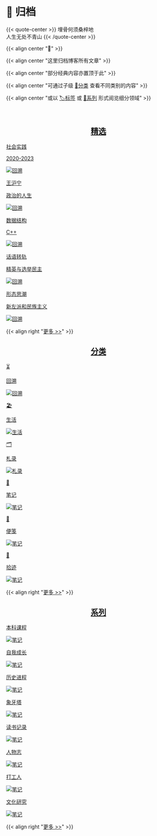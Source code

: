 # 🌳 归档


{{< quote-center >}}
埋骨何须桑梓地<br>
人生无处不青山
{{< /quote-center >}}

{{< align center "🌳" >}}

{{< align center "这里归档博客所有文章" >}}

{{< align center "部分经典内容亦置顶于此" >}}

{{< align center "可通过子级 [📁分类](../categories) 查看不同类别的内容" >}}

{{< align center "或以 [🏷标签](../tags) 或 [🔦系列](../series) 形式阅览细分领域" >}}

<br>
<h2><center><u>精选</center></h2></u>
<div class="subpage-box">
  <div class="subpage-box-cover">
    <a href="../shsj/" data-pjax-state="">
      <p class="image-caption">社会实践</p>
      <p class="image-description">2020-2023</p>
      <img alt="回溯" data-src="" src="https://z1.ax1x.com/2023/11/05/piQYui6.jpg" data-loaded="true">
    </a>
  </div>
  <div class="subpage-box-cover">
    <a href="../wanghuning/" data-pjax-state="">
      <p class="image-caption">王沪宁</p>
      <p class="image-description">政治的人生</p>
      <img alt="回溯" data-src="" src="https://z1.ax1x.com/2023/10/23/piA3TgS.png" data-loaded="true">
    </a>
  </div>
  <div class="subpage-box-cover">
    <a href="../dsa/" data-pjax-state="">
      <p class="image-caption">数据结构</p>
      <p class="image-description">C++</p>
      <img alt="回溯" data-src="" src="https://z1.ax1x.com/2023/10/23/piAW5eH.png" data-loaded="true">
    </a>
  </div>
  <div class="subpage-box-cover">
    <a href="../rule-system/" data-pjax-state="">
      <p class="image-caption">话语转轨</p>
      <p class="image-description">精英与选举民主</p>
      <img alt="回溯" data-src="" src="https://z1.ax1x.com/2023/11/04/piQnslq.jpg" data-loaded="true">
    </a>
  </div>
  <div class="subpage-box-cover">
    <a href="../left-history/" data-pjax-state="">
      <p class="image-caption">形态思潮</p>
      <p class="image-description">新左派和民族主义</p>
      <img alt="回溯" data-src="" src="https://z1.ax1x.com/2023/10/23/piAN891.png" data-loaded="true">
    </a>
  </div>
</div>

{{< align right "[更多 >>](../posts/)" >}}

<h2><center><u>分类</center></h2></u>

<div class="subpage-box">
  <div class="subpage-box-cover">
    <a href="../categories/回溯" data-pjax-state="">
      <p class="image-hyper">⏳</p>
      <p class="image-caption">回溯</p>
      <img alt="回溯" data-src="" src="https://z1.ax1x.com/2023/10/24/piEyqgg.png" data-loaded="true">
    </a>
  </div>
  <div class="subpage-box-cover">
    <a href="../categories/生活" data-pjax-state="">
      <p class="image-hyper">🏖</p>
      <p class="image-caption">生活</p>
      <img alt="生活" data-src="" src="https://z1.ax1x.com/2023/10/23/piAWIwd.png" data-loaded="true">
    </a>
  </div>
  <div class="subpage-box-cover">
    <a href="../categories/札录" data-pjax-state="">
      <p class="image-hyper">🗂️</p>
      <p class="image-caption">札录</p>
      <img alt="札录" data-src="" src="https://z1.ax1x.com/2023/10/23/piAtBlV.png" data-loaded="true">
    </a>
  </div>
  <div class="subpage-box-cover">
    <a href="../categories/笔记" data-pjax-state="">
      <p class="image-hyper">📔</p>
      <p class="image-caption">笔记</p>
      <img alt="笔记" data-src="" src="https://z1.ax1x.com/2023/11/04/piMLqwF.png" data-loaded="true">
    </a>
  </div>
  <div class="subpage-box-cover">
    <a href="../cage/cage" data-pjax-state="">
      <p class="image-hyper">🔖</p>
      <p class="image-caption">便笺</p>
      <img alt="笔记" data-src="" src="https://z1.ax1x.com/2023/11/07/pi1MLAf.jpg" data-loaded="true">
    </a>
  </div>
  <div class="subpage-box-cover">
    <a href="../time/time" data-pjax-state="">
      <p class="image-hyper">🧭</p>
      <p class="image-caption">拾迹</p>
      <img alt="笔记" data-src="" src="https://z1.ax1x.com/2023/11/08/pi1sas1.jpg" data-loaded="true">
    </a>
  </div>
</div>

{{< align right "[更多 >>](../categories/)" >}}
  

<h2><center><u>系列</center></h2></u>

<div class="subpage-box">
  <div class="subpage-box-cover">
    <a href="../series/本科课程/" data-pjax-state="">
      <p class="image-caption">本科课程</p>
      <img alt="笔记" data-src="" src="https://z1.ax1x.com/2023/11/07/pi1MX4S.jpg" data-loaded="true">
    </a>
  </div>
  <div class="subpage-box-cover">
    <a href="../series/自我成长/" data-pjax-state="">
      <p class="image-caption">自我成长</p>
      <img alt="笔记" data-src="" src="https://z1.ax1x.com/2023/11/08/pi1aX59.jpg" data-loaded="true">
    </a>
  </div>
  <div class="subpage-box-cover">
    <a href="../series/历史进程/" data-pjax-state="">
      <p class="image-caption">历史进程</p>
      <img alt="笔记" data-src="" src="https://z1.ax1x.com/2023/11/08/pi1aHDU.jpg" data-loaded="true">
    </a>
  </div>
  <div class="subpage-box-cover">
    <a href="../series/象牙塔/" data-pjax-state="">
      <p class="image-caption">象牙塔</p>
      <img alt="笔记" data-src="" src="https://z1.ax1x.com/2023/11/01/pinHjAI.png" data-loaded="true">
    </a>
  </div>
  <div class="subpage-box-cover">
    <a href="../series/读书记录/" data-pjax-state="">
      <p class="image-caption">读书记录</p>
      <img alt="笔记" data-src="" src="https://z1.ax1x.com/2023/11/04/piQlJZ6.png" data-loaded="true">
    </a>
  </div>
  <div class="subpage-box-cover">
    <a href="../series/人物志/" data-pjax-state="">
      <p class="image-caption">人物志</p>
      <img alt="笔记" data-src="" src="https://z1.ax1x.com/2023/11/07/pi1MbHP.jpg" data-loaded="true">
    </a>
  </div>
  <div class="subpage-box-cover">
    <a href="../series/打工人/" data-pjax-state="">
      <p class="image-caption">打工人</p>
      <img alt="笔记" data-src="" src="https://z1.ax1x.com/2023/10/23/piAGdW6.png" data-loaded="true">
    </a>
  </div>
  <div class="subpage-box-cover">
    <a href="../series/文化研究/" data-pjax-state="">
      <p class="image-caption">文化研究</p>
      <img alt="笔记" data-src="" src="https://z1.ax1x.com/2023/10/30/pimOw6S.png" data-loaded="true">
    </a>
  </div>
</div>

{{< align right "[更多 >>](../series/)" >}}



